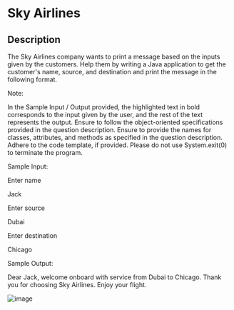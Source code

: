 # Sky Airlines

## Description

The Sky Airlines company wants to print a message based on the inputs given by the customers. Help them by writing a Java application to get the customer's name, source, and destination and print the message in the following format.

Note:

In the Sample Input / Output provided, the highlighted text in bold corresponds to the input given by the user, and the rest of the text represents the output.
Ensure to follow the object-oriented specifications provided in the question description.
Ensure to provide the names for classes, attributes, and methods as specified in the question description.
Adhere to the code template, if provided.
Please do not use System.exit(0) to terminate the program.

Sample Input:

Enter name

Jack

Enter source

Dubai 

Enter destination

Chicago

Sample Output:

Dear Jack, welcome onboard with service from Dubai to Chicago. Thank you for choosing Sky Airlines. Enjoy your flight.

![image](https://github.com/Tan12d/PWC_Programming_Fundamentals-Java/assets/100254217/c8da4731-2b67-4108-9623-ad93008eb34c)
